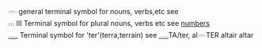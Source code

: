 𓏛 general terminal symbol for nouns, verbs,etc see  
𓏥 III Terminal symbol for plural nouns, verbs etc see [numbers](numbers)  
[𓇾](𓇾) Terminal symbol for 'ter'(terra,terrain) see [𓇿](𓇿)TA/ter, al𓏛TER altair altar  
